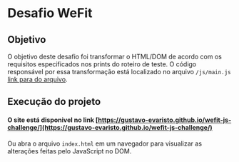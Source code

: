 # Desafio WeFit

## Objetivo

O objetivo deste desafio foi transformar o HTML/DOM de acordo com os requisitos especificados nos prints do roteiro de teste. O código responsável por essa transformação está localizado no arquivo `/js/main.js` [link para do arquivo](https://github.com/gustavo-evaristo/wefit-js-challenge/blob/main/js/main.js).

## Execução do projeto

#### O site está disponivel no link [https://gustavo-evaristo.github.io/wefit-js-challenge/](https://gustavo-evaristo.github.io/wefit-js-challenge/)

Ou abra o arquivo `index.html` em um navegador para visualizar as alterações feitas pelo JavaScript no DOM.
